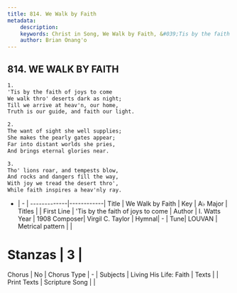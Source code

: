 ```yaml
---
title: 814. We Walk by Faith
metadata:
    description: 
    keywords: Christ in Song, We Walk by Faith, &#039;Tis by the faith of joys to come, 
    author: Brian Onang'o
---
```



## 814. WE WALK BY FAITH

```txt
1.
'Tis by the faith of joys to come
We walk thro' deserts dark as night;
Till we arrive at heav'n, our home,
Truth is our guide, and faith our light.

2.
The want of sight she well supplies;
She makes the pearly gates appear;
Far into distant worlds she pries,
And brings eternal glories near.

3.
Tho' lions roar, and tempests blow,
And rocks and dangers fill the way,
With joy we tread the desert thro',
While faith inspires a heav'nly ray.
```

- |   -  |
-------------|------------|
Title | We Walk by Faith |
Key | A♭ Major |
Titles |  |
First Line | &#039;Tis by the faith of joys to come |
Author | I. Watts
Year | 1908
Composer| Virgil C. Taylor |
Hymnal|  - |
Tune| LOUVAN |
Metrical pattern | |
# Stanzas | 3 |
Chorus | No |
Chorus Type | - |
Subjects | Living His Life: Faith |
Texts |  |
Print Texts | 
Scripture Song |  |
  
